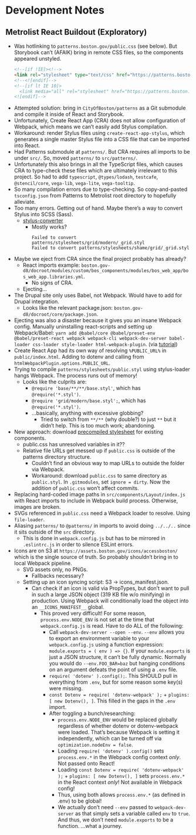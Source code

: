 # Development Notes

## Metrolist React Buildout (Exploratory)

- Was hotlinking to `patterns.boston.gov/public.css` (see below). But Storybook can’t (AFAIK) bring in remote CSS files, so the components appeared unstyled.
  ```html
  <!--[if !IE]><!-->
  <link rel="stylesheet" type="text/css" href="https://patterns.boston.gov/css/public.css" />
  <!--<![endif]-->
  <!--[if lt IE 10]>
    <link media="all" rel="stylesheet" href="https://patterns.boston.gov/css/ie.css">
  <![endif]-->
  ```
- Attempted solution: bring in `CityOfBoston/patterns` as a Git submodule and compile it inside of React and Storybook.
- Unfortunately, Create React App (CRA) does not allow configuration of Webpack, which means we can’t easily add Stylus compilation.
- Workaround: render Stylus files using `create-react-app-stylus`, which generates a single master Stylus file into a CSS file that can be imported into React.
- Had Patterns submodule at `patterns/`. But CRA requires all imports to be under `src/`. So, moved `patterns/` to `src/patterns/`.
- Unfortunately this also brings in all the TypeScript files, which causes CRA to type-check these files which are ultimately irrelevant to this project. So had to add `typescript`, `@types/lodash`, `testcafe`, `@stencil/core`, `vega-lib`, `vega-lite`, `vega-tooltip`.
- So many compilation errors due to type-checking. So copy-and-pasted `tsconfig.json` from Patterns to Metrolist root directory to hopefully alleviate.
- Too many errors. Getting out of hand. Maybe there’s a way to convert Stylus into SCSS (Sass).
  - [stylus-converter](https://github.com/txs1992/stylus-converter)
    - Mostly works?
      ```shell
      Failed to convert patterns/stylesheets/grid/modern/_grid.styl
      Failed to convert patterns/stylesheets/shame/grid/_grid.styl
      ```
- Maybe we eject from CRA since the final project probably has already?
  - React imports example: `boston.gov-d8/docroot/modules/custom/bos_components/modules/bos_web_app/bos_web_app.libraries.yml`.
    - No signs of CRA.
  - Ejecting…
- The Drupal site only uses Babel, not Webpack. Would have to add for Drupal integration.
  - Looks like the relevant package.json: `boston.gov-d8/docroot/core/package.json`.
- Ejecting was also a disaster because it gives you an insane Webpack config. Manually uninstalling react-scripts and setting up Webpack/Babel: `yarn add @babel/core @babel/preset-env @babel/preset-react webpack webpack-cli webpack-dev-server babel-loader css-loader style-loader html-webpack-plugin`. (via [tutorial](https://dev.to/vish448/create-react-project-without-create-react-app-3goh))
- Create React App had its own way of resolving `%PUBLIC_URL%` in `public/index.html`. Adding to dotenv and calling from `htmlWebpackPlugin.options.PUBLIC_URL`.
- Trying to compile `patterns/stylesheets/public.styl` using stylus-loader hangs Webpack. The process runs out of memory!
  - Looks like the culprits are:
    - `@require 'base/**/**/base.styl'`, which has `@require('*.styl')`.
    - `@require 'grid/modern/base.styl';`, which has `@require('*.styl')`.
    - …basically, anything with excessive globbing?
      - Tried to switch from `**/**` (why double?) to just `**` but it didn’t help. This is too much work; abandoning.
- New approach: download [precompiled stylesheet](https://patterns.boston.gov/css/public.css) for existing components.
  - public.css has unresolved variables in it??
  - Relative file URLs get messed up if `public.css` is outside of the patterns directory structure.
    - Couldn’t find an obvious way to map URLs to outside the folder via Webpack.
    - Workaround: download `public.css` to same directory as `public.styl`. In `.gitmodules`, set `ignore = dirty`. Now the addition of `public.css` won’t affect commits.
- Replacing hard-coded image paths in `src/components/Layout/index.js` with React imports to include in Webpack build process. Otherwise, images are broken.
- SVGs referenced in `public.css` need a Webpack loader to resolve. Using `file-loader`.
- Aliasing `patterns/` to `@patterns/` in imports to avoid doing `../../..` since it sits outside of the `src` directory.
  - This is done in `webpack.config.js` but has to be mirrored in `.eslintrc.js` in order to silence ESLint errors.
- Icons are on S3 at `https://assets.boston.gov/icons/accessboston/` which is the single source of truth. So probably shouldn’t bring in to local Webpack pipeline.
  - SVG assets only, no PNGs.
    - Fallbacks necessary?
  - Setting up an icon syncing script: S3 → icons_manifest.json.
    - Can check if an icon is valid via PropTypes, but don’t want to pull in such a large JSON object (319 KB file w/o minifying) in production. Using Webpack will conditionally load the object into an `__ICONS_MANIFEST__` global.
      - This proved very difficult! For some reason, `process.env.NODE_ENV` is not set at the time that `webpack.config.js` is read. Have to do ALL of the following:
        - Call `webpack-dev-server --open --env`. `--env` allows you to export an environment variable to your `webpack.config.js` using a function expression: `module.exports = ( env ) => {}`. If your `module.exports` is just a JSON structure, it can’t be fully dynamic. Normally you would do `--env.FOO_BAR=baz` but hanging conditions on an argument defeats the point of using a `.env` file.
        - `require( 'dotenv' ).config();`. This SHOULD pull in everything from `.env`, but for some reason some key(s) were missing.
        - `const Dotenv = require( 'dotenv-webpack' );` + `plugins: [ new Dotenv(), ]`. This filled in the gaps in the `.env` import.
        - After toggling a bunch/researching:
          - `process.env.NODE_ENV` would be replaced globally regardless of whether dotenv or dotenv-webpack were loaded. That’s because Webpack is setting it independently, which can be turned off via `optimization.nodeEnv = false`.
          - Loading `require( 'dotenv' ).config()` sets `process.env.*` in the Webpack config context *only*. Not passed onto React!
          - Loading `const Dotenv = require( 'dotenv-webpack' );` + `plugins: [ new Dotenv(), ]` sets `process.env.*` in the React context *only*! Not available in Webpack config!
          - Thus, using both allows `process.env.*` (as defined in .env) to be global!
          - We actually don’t need `--env` passed to `webpack-dev-server` as that simply sets a variable called `env` to `true`. And thus, we don’t need `module.exports` to be a function. …what a journey.
    